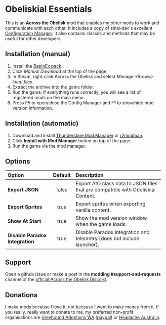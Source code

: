 # Obeliskial Essentials

This is an **Across the Obelisk** mod that enables my other mods to work and communicate with each other. It includes a copy of sinai-dev's excellent [Configuration Manager](https://github.com/sinai-dev/BepInExConfigManager/). It also contains classes and methods that may be useful for other developers.

## Installation (manual)

1. Install the [BepInEx pack](https://across-the-obelisk.thunderstore.io/package/BepInEx/BepInExPack_AcrossTheObelisk/).
2. Click _Manual Download_ at the top of the page.
3. In Steam, right-click Across the Obelisk and select _Manage_->_Browse local files_.
4. Extract the archive into the game folder. 
5. Run the game. If everything runs correctly, you will see a list of registered mods on the main menu.
6. Press F5 to open/close the Config Manager and F1 to show/hide mod version information.

## Installation (automatic)

1. Download and install [Thunderstore Mod Manager](https://www.overwolf.com/app/Thunderstore-Thunderstore_Mod_Manager) or [r2modman](https://across-the-obelisk.thunderstore.io/package/ebkr/r2modman/).
2. Click **Install with Mod Manager** button on top of the page.
3. Run the game via the mod manager.

## Options

| Option                          | Default | Description                                                                      |
|:--------------------------------|:-------:|:---------------------------------------------------------------------------------|
| **Export JSON**                 | false   | Export AtO class data to JSON files that are compatible with Obeliskial Content. |
| **Export Sprites**              | true    | Export sprites when exporting vanilla content.                                   |
| **Show At Start**               | true    | Show the mod version window when the game loads.                                 |
| **Disable Paradox Integration** | true    | Disable Paradox integration and telemetry (does not include launcher).           |

## Support

Open a github issue or make a post in the **modding #support-and-requests** channel of the [official Across the Obelisk Discord](https://discord.gg/across-the-obelisk-679706811108163701).

## Donations

I make mods because I love it, not because I want to make money from it. If you really, really want to donate to me, my preferred non-profit organisations are [Greyhound Adoptions WA](https://greyhoundadoptionswa.com.au/donation/) ([paypal](https://www.paypal.com/donate?token=m8DwEGGEH0FFsS6PS-5p4MX9_5g8_ocMMrNFjaELN-xcG6Ok-KCFabu5xtB-57QBiOM7QLSuKVUepvL_)) or [Headache Australia](https://headacheaustralia.org.au/donate/).